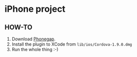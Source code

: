 # iPhone project
## HOW-TO
1. Download [Phonegap](http://phonegap.com/).
1. Install the plugin to XCode from `lib/ios/Cordova-1.9.0.dmg`
1. Run the whole thing :-)


